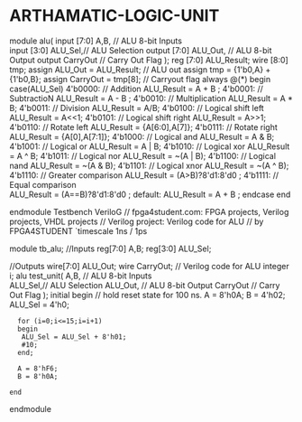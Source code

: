 # ARTHAMATIC-LOGIC-UNIT
module alu(
           input [7:0] A,B,  // ALU 8-bit Inputs                 
           input [3:0] ALU_Sel,// ALU Selection
           output [7:0] ALU_Out, // ALU 8-bit Output
           output CarryOut // Carry Out Flag
    );
    reg [7:0] ALU_Result;
    wire [8:0] tmp;
    assign ALU_Out = ALU_Result; // ALU out
    assign tmp = {1'b0,A} + {1'b0,B};
    assign CarryOut = tmp[8]; // Carryout flag
    always @(*)
    begin
        case(ALU_Sel)
        4'b0000: // Addition
           ALU_Result = A + B ; 
        4'b0001: // SubtractioN
           ALU_Result = A - B ;
        4'b0010: // Multiplication
           ALU_Result = A * B;
        4'b0011: // Division
           ALU_Result = A/B;
        4'b0100: // Logical shift left
           ALU_Result = A<<1;
         4'b0101: // Logical shift right
           ALU_Result = A>>1;
         4'b0110: // Rotate left
           ALU_Result = {A[6:0],A[7]};
         4'b0111: // Rotate right
           ALU_Result = {A[0],A[7:1]};
          4'b1000: //  Logical and 
           ALU_Result = A & B;
          4'b1001: //  Logical or
           ALU_Result = A | B;
          4'b1010: //  Logical xor 
           ALU_Result = A ^ B;
          4'b1011: //  Logical nor
           ALU_Result = ~(A | B);
          4'b1100: // Logical nand 
           ALU_Result = ~(A & B);
          4'b1101: // Logical xnor
           ALU_Result = ~(A ^ B);
          4'b1110: // Greater comparison
           ALU_Result = (A>B)?8'd1:8'd0 ;
          4'b1111: // Equal comparison   
            ALU_Result = (A==B)?8'd1:8'd0 ;
          default: ALU_Result = A + B ; 
        endcase
    end

endmodule
Testbench VeriloG
// fpga4student.com: FPGA projects, Verilog projects, VHDL projects
// Verilog project: Verilog code for ALU
// by FPGA4STUDENT
 `timescale 1ns / 1ps  

module tb_alu;
//Inputs
 reg[7:0] A,B;
 reg[3:0] ALU_Sel;

//Outputs
 wire[7:0] ALU_Out;
 wire CarryOut;
 // Verilog code for ALU
 integer i;
 alu test_unit(
            A,B,  // ALU 8-bit Inputs                 
            ALU_Sel,// ALU Selection
            ALU_Out, // ALU 8-bit Output
            CarryOut // Carry Out Flag
     );
    initial begin
    // hold reset state for 100 ns.
      A = 8'h0A;
      B = 4'h02;
      ALU_Sel = 4'h0;
      
      for (i=0;i<=15;i=i+1)
      begin
       ALU_Sel = ALU_Sel + 8'h01;
       #10;
      end;
      
      A = 8'hF6;
      B = 8'h0A;
      
    end
endmodule
